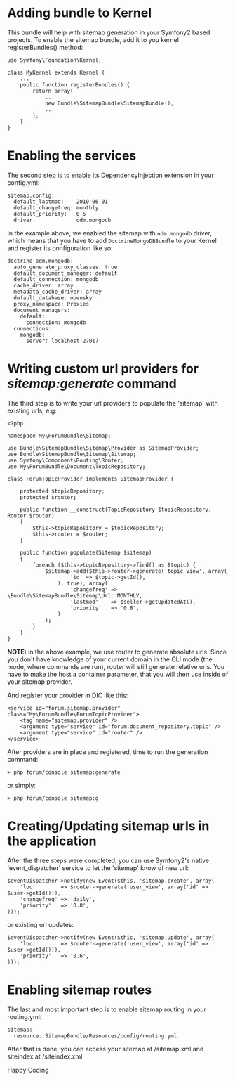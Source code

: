 # Adding bundle to Kernel

This bundle will help with sitemap generation in your Symfony2 based projects.
To enable the sitemap bundle, add it to you kernel registerBundles() method:

    use Symfony\Foundation\Kernel;

    class MyKernel extends Kernel {
        ...
        public function registerBundles() {
            return array(
                ...
                new Bundle\SitemapBundle\SitemapBundle(),
                ...
            );
        }
    }

# Enabling the services

The second step is to enable its DependencyInjection extension in your config.yml:

    sitemap.config:
      default_lastmod:    2010-06-01
      default_changefreq: monthly
      default_priority:   0.5
      driver:             odm.mongodb

In the example above, we enabled the sitemap with `odm.mongodb` driver, which means that you have to add `DoctrineMongoDBBundle` to your Kernel and register its configuration like so:

    doctrine_odm.mongodb:
      auto_generate_proxy_classes: true
      default_document_manager: default
      default_connection: mongodb
      cache_driver: array
      metadata_cache_driver: array
      default_database: opensky
      proxy_namespace: Proxies
      document_managers:
        default:
          connection: mongodb
      connections:
        mongodb:
          server: localhost:27017

# Writing custom url providers for *sitemap:generate* command

The third step is to write your url providers to populate the 'sitemap' with
existing urls, e.g:

    <?php

    namespace My\ForumBundle\Sitemap;

    use Bundle\SitemapBundle\Sitemap\Provider as SitemapProvider;
    use Bundle\SitemapBundle\Sitemap\Sitemap;
    use Symfony\Component\Routing\Router;
    use My\ForumBundle\Document\TopicRepository;

    class ForumTopicProvider implements SitemapProvider {

        protected $topicRepository;
        protected $router;

        public function __construct(TopicRepository $topicRepository, Router $router)
        {
            $this->topicRepository = $topicRepository;
            $this->router = $router;
        }

        public function populate(Sitemap $sitemap)
        {
            foreach ($this->topicRepository->find() as $topic) {
                $sitemap->add($this->router->generate('topic_view', array(
                        'id' => $topic->getId(),
                    ), true), array(
                        'changefreq' => \Bundle\SitemapBundle\Sitemap\Url::MONTHLY,
                        'lastmod'    => $seller->getUpdatedAt(),
                        'priority'   => '0.8',
                    )
                );
            }
        }
    }

**NOTE:** in the above example, we use router to generate absolute urls. Since you don't have knowledge of your current domain in the CLI mode (the mode, where commands are run), router will still generate relative urls. You have to make the host a container parameter, that you will then use inside of your sitemap provider.

And register your provider in DIC like this:

    <service id="forum.sitemap.provider" class="My\ForumBundle\ForumTopicProvider">
        <tag name="sitemap.provider" />
        <argument type="service" id="forum.document_repository.topic" />
        <argument type="service" id="router" />
    </service>

After providers are in place and registered, time to run the generation command:

    > php forum/console sitemap:generate

or simply:

    > php forum/console sitemap:g

# Creating/Updating sitemap urls in the application

After the three steps were completed, you can use Symfony2's native 'event_dispatcher'
service to let the 'sitemap' know of new url:

    $eventDispatcher->notify(new Event($this, 'sitemap.create', array(
        'loc'        => $router->generate('user_view', array('id' => $user->getId())),
        'changefreq' => 'daily',
        'priority'   => '0.8',
    )));

or existing url updates:

    $eventDispatcher->notify(new Event($this, 'sitemap.update', array(
        'loc'        => $router->generate('user_view', array('id' => $user->getId())),
        'priority'   => '0.6',
    )));

# Enabling sitemap routes

The last and most important step is to enable sitemap routing in your routing.yml:

    sitemap:
      resource: SitemapBundle/Resources/config/routing.yml

After that is done, you can access your sitemap at /sitemap.xml and siteindex at /siteindex.xml

Happy Coding